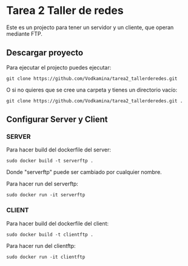 # Tarea 2 Taller de redes

Este es un projecto para tener un servidor y un cliente, que operan mediante FTP.

## Descargar proyecto

Para ejecutar el projecto puedes ejecutar:

`git clone https://github.com/Vodkamina/tarea2_tallerderedes.git`

O si no quieres que se cree una carpeta y tienes un directorio vacío:

`git clone https://github.com/Vodkamina/tarea2_tallerderedes.git .`

## Configurar Server y Client

### SERVER

Para hacer build del dockerfile del server:

`sudo docker build -t serverftp .`

Donde "serverftp" puede ser cambiado por cualquier nombre.

Para hacer run del serverftp:

`sudo docker run -it serverftp`

### CLIENT

Para hacer build del dockerfile del client:

`sudo docker build -t clientftp .`

Para hacer run del clientftp:

`sudo docker run -it clientftp`


